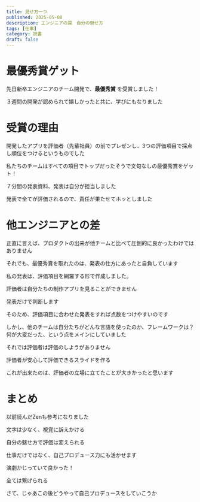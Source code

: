 ```yaml
---
title: 見せ方一つ
published: 2025-05-08
description: エンジニアの罠　自分の魅せ方
tags: [仕事]
category: 読書
draft: false
---
```


# 最優秀賞ゲット

先日新卒エンジニアのチーム開発で、**最優秀賞** を受賞しました！

３週間の開発が認められて嬉しかったと共に、学びにもなりました

# 受賞の理由

開発したアプリを評価者（先輩社員）の前でプレゼンし、3つの評価項目で採点し順位をつけるというものでした

私たちのチームはすべての項目でトップだったそうで文句なしの最優秀賞をゲット！

７分間の発表資料、発表は自分が担当しました

発表で全てが評価されるので、責任が果たせてホッとしました

# 他エンジニアとの差

正直に言えば、プロダクトの出来が他チームと比べて圧倒的に良かったわけではありません

それでも、最優秀賞を取れたのは、発表の仕方にあったと自負しています

私の発表は、評価項目を網羅する形で作成しました。

評価者は自分たちの制作アプリを見ることができません

発表だけで判断します

そのため、評価項目に合わせた発表をすれば点数をつけやすいのです

しかし、他のチームは自分たちがどんな言語を使ったのか、フレームワークは？　何が大変だった、という点をメインにしていました

それでは評価者は評価のしようがありません

評価者が安心して評価できるスライドを作る

これが出来たのは、評価者の立場に立てたことが大きかったと思います

# まとめ

以前読んだZenも参考になりました

文字は少なく、視覚に訴えかける

自分の魅せ方で評価は変えられる

仕事だけではなく、自己プロデュース力にも活かせます

演劇かじっていて良かった！

全ては繋げられる

さて、じゃあこの後どうやって自己プロデュースをしていこうか

